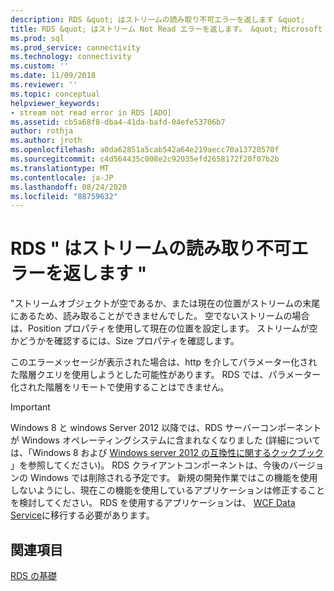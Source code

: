 ```yaml
---
description: RDS &quot; はストリームの読み取り不可エラーを返します &quot;
title: RDS &quot; はストリーム Not Read エラーを返します。 &quot; Microsoft Docs
ms.prod: sql
ms.prod_service: connectivity
ms.technology: connectivity
ms.custom: ''
ms.date: 11/09/2018
ms.reviewer: ''
ms.topic: conceptual
helpviewer_keywords:
- stream not read error in RDS [ADO]
ms.assetid: cb5a68f8-dba4-41da-bafd-04efe53706b7
author: rothja
ms.author: jroth
ms.openlocfilehash: a0da62851a5cab542a64e219aecc70a13720570f
ms.sourcegitcommit: c4d564435c008e2c92035efd2658172f20f07b2b
ms.translationtype: MT
ms.contentlocale: ja-JP
ms.lasthandoff: 08/24/2020
ms.locfileid: "88759632"
---
```

# <a name="rds-returns-quotstream-not-readquot-error"></a>RDS &quot; はストリームの読み取り不可エラーを返します &quot;
"ストリームオブジェクトが空であるか、または現在の位置がストリームの末尾にあるため、読み取ることができませんでした。 空でないストリームの場合は、Position プロパティを使用して現在の位置を設定します。 ストリームが空かどうかを確認するには、Size プロパティを確認します。  
  
 このエラーメッセージが表示された場合は、http を介してパラメーター化された階層クエリを使用しようとした可能性があります。 RDS では、パラメーター化された階層をリモートで使用することはできません。  
  
> [!IMPORTANT]
>  Windows 8 と windows Server 2012 以降では、RDS サーバーコンポーネントが Windows オペレーティングシステムに含まれなくなりました (詳細については、「Windows 8 および [Windows server 2012 の互換性に関するクックブック](https://www.microsoft.com/download/details.aspx?id=27416) 」を参照してください)。 RDS クライアントコンポーネントは、今後のバージョンの Windows では削除される予定です。 新規の開発作業ではこの機能を使用しないようにし、現在この機能を使用しているアプリケーションは修正することを検討してください。 RDS を使用するアプリケーションは、 [WCF Data Service](https://go.microsoft.com/fwlink/?LinkId=199565)に移行する必要があります。  
  
## <a name="see-also"></a>関連項目  
 [RDS の基礎](./rds-fundamentals.md)